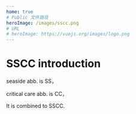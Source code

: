 ```yaml
---
home: true
# Public 文件路径
heroImage: /images/sscc.png
# URL
# heroImage: https://vuejs.org/images/logo.png
---
```




# SSCC introduction

seaside abb. is SS，

critical care abb. is CC，

It is combined to SSCC.





